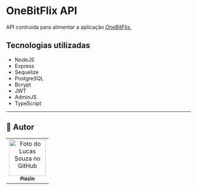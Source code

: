 # OneBitFlix API

API contruida para alimentar a aplicação [OneBitFlix.](https://github.com/piazin/onebitflix_web)

## Tecnologias utilizadas

- NodeJS
- Express
- Sequelize
- PostgreSQL
- Bcrypt
- JWT
- AdminJS
- TypeScript

---

## 🦄 Autor

<table>
  <tr>
    <td align="center">
      <a href="https://github.com/piazin">
        <img src="https://avatars.githubusercontent.com/u/92053288?v=4" width="100px;" alt="Foto do Lucas Souza no GitHub"/><br>
        <sub>
          <b>Piazin</b>
        </sub>
      </a>
    </td>
  </tr>
</table>
